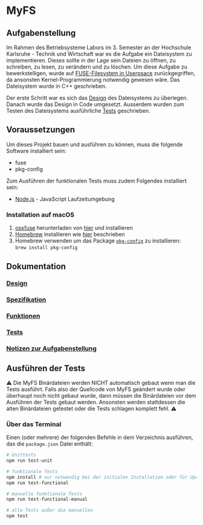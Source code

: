 # MyFS

## Aufgabenstellung

Im Rahmen des Betriebsysteme Labors im 3. Semester an der Hochschule Karlsruhe - Technik und Wirtschaft war es die Aufgabe ein Dateisystem zu implementieren.
Dieses sollte in der Lage sein Dateien zu öffnen, zu schreiben, zu lesen, zu verändern und zu löschen. 
Um diese Aufgabe zu bewerkstelligen, wurde auf [FUSE-Filesystem in Userpsace](https://de.wikipedia.org/wiki/Filesystem_in_Userspace) zurückgegriffen, da ansonsten Kernel-Programmierung notwendig gewesen wäre. 
Das Dateisystem wurde in C++ geschrieben.

Der erste Schritt war es sich das [Design](docs/design.md) des Dateisystems zu überlegen. Danach wurde das Design in Code umgesetzt. Ausserdem wurden zum Testen des Dateisystems ausführliche [Tests](docs/tests.md) geschrieben.

## Voraussetzungen
Um dieses Projekt bauen und ausführen zu können, muss die folgende Software installiert sein:
* fuse
* pkg-config

Zum Ausführen der funktionalen Tests muss zudem Folgendes installiert sein:
* [Node.js](https://nodejs.org) - JavaScript Laufzeitumgebung

### Installation auf macOS
1. [osxfuse](https://osxfuse.github.io/) herunterladen von [hier](https://github.com/osxfuse/osxfuse/releases) und installieren
1. [Homebrew](https://brew.sh/) installieren wie [hier](https://docs.brew.sh/Installation) beschrieben
1. Homebrew verwenden um das Package [`pkg-config`](https://brewformulas.org/Pkg-config) zu installieren:<br>
  `brew install pkg-config`

## Dokumentation

### [Design](docs/design.md)

### [Spezifikation](docs/spec.md)

### [Funktionen](docs/funktionen.md)

### [Tests](docs/tests.md)


### [Notizen zur Aufgabenstellung](docs/notes.md)

## Ausführen der Tests

⚠️ Die MyFS Binärdateien werden NICHT automatisch gebaut wenn man die Tests ausführt. Falls also der Quellcode von MyFS geändert wurde oder überhaupt noch nicht gebaut wurde, dann müssen die Binärdateien vor dem Ausführen der Tests gebaut werden. Ansonsten werden stattdessen die alten Binärdateien getestet oder die Tests schlagen komplett fehl. ⚠️

### Über das Terminal

Einen (oder mehrere) der folgenden Befehle in dem Verzeichnis ausführen, das die `package.json` Datei enthält:

```bash
# Unittests
npm run test-unit

# funktionale Tests
npm install # nur notwendig bei der initialen Installation oder für Updates
npm run test-functional

# manuelle funktionale Tests
npm run test-functional-manual

# alle Tests außer die manuellen
npm test
```
